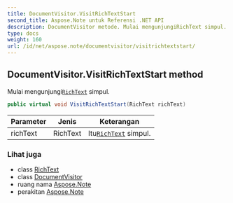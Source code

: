 ```yaml
---
title: DocumentVisitor.VisitRichTextStart
second_title: Aspose.Note untuk Referensi .NET API
description: DocumentVisitor metode. Mulai mengunjungiRichText simpul.
type: docs
weight: 160
url: /id/net/aspose.note/documentvisitor/visitrichtextstart/
---
```

## DocumentVisitor.VisitRichTextStart method

Mulai mengunjungi[`RichText`](../../richtext/) simpul.

```csharp
public virtual void VisitRichTextStart(RichText richText)
```

| Parameter | Jenis | Keterangan |
| --- | --- | --- |
| richText | RichText | Itu[`RichText`](../../richtext/) simpul. |

### Lihat juga

* class [RichText](../../richtext/)
* class [DocumentVisitor](../)
* ruang nama [Aspose.Note](../../documentvisitor/)
* perakitan [Aspose.Note](../../../)



